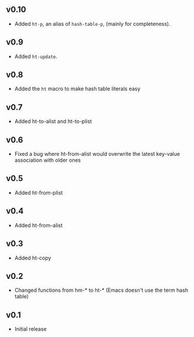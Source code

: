 ## v0.10

* Added `ht-p`, an alias of `hash-table-p`, (mainly for completeness).

## v0.9

* Added `ht-update`.

## v0.8

* Added the `ht` macro to make hash table literals easy

## v0.7

* Added ht-to-alist and ht-to-plist

## v0.6

* Fixed a bug where ht-from-alist would overwrite the latest key-value
  association with older ones

## v0.5

* Added ht-from-plist

## v0.4

* Added ht-from-alist

## v0.3

* Added ht-copy

## v0.2

* Changed functions from hm-* to ht-* (Emacs doesn't use the term hash table)

## v0.1

* Initial release
